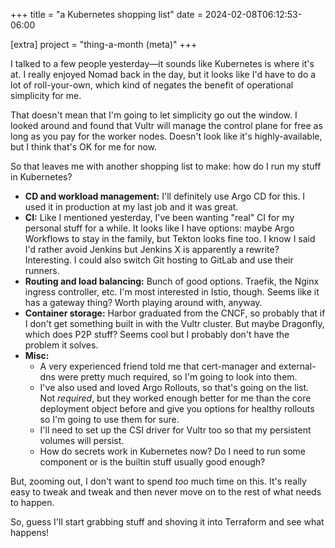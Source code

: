 +++
title = "a Kubernetes shopping list"
date = 2024-02-08T06:12:53-06:00

[extra]
project = "thing-a-month (meta)"
+++

I talked to a few people yesterday—it sounds like Kubernetes is where it's at. I really enjoyed Nomad back in the day, but it looks like I'd have to do a lot of roll-your-own, which kind of negates the benefit of operational simplicity for me.

<!-- more -->

That doesn't mean that I'm going to let simplicity go out the window. I looked around and found that Vultr will manage the control plane for free as long as you pay for the worker nodes. Doesn't look like it's highly-available, but I think that's OK for me for now.

So that leaves me with another shopping list to make: how do I run my stuff in Kubernetes?

- **CD and workload management:** I'll definitely use Argo CD for this. I used it in production at my last job and it was great.
- **CI:** Like I mentioned yesterday, I've been wanting "real" CI for my personal stuff for a while. It looks like I have options: maybe Argo Workflows to stay in the family, but Tekton looks fine too. I know I said I'd rather avoid Jenkins but Jenkins X is apparently a rewrite? Interesting. I could also switch Git hosting to GitLab and use their runners.
- **Routing and load balancing:** Bunch of good options. Traefik, the Nginx ingress controller, etc. I'm most interested in Istio, though. Seems like it has a gateway thing? Worth playing around with, anyway.
- **Container storage:** Harbor graduated from the CNCF, so probably that if I don't get something built in with the Vultr cluster. But maybe Dragonfly, which does P2P stuff? Seems cool but I probably don't have the problem it solves.
- **Misc:**
  - A very experienced friend told me that cert-manager and external-dns were pretty much required, so I'm going to look into them.
  - I've also used and loved Argo Rollouts, so that's going on the list. Not _required_, but they worked enough better for me than the core deployment object before and give you options for healthy rollouts so I'm going to use them for sure.
  - I'll need to set up the CSI driver for Vultr too so that my persistent volumes will persist.
  - How do secrets work in Kubernetes now? Do I need to run some component or is the builtin stuff usually good enough?

But, zooming out, I don't want to spend _too_ much time on this. It's really easy to tweak and tweak and then never move on to the rest of what needs to happen.

So, guess I'll start grabbing stuff and shoving it into Terraform and see what happens!
